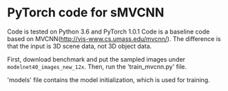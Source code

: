 # PyTorch code for sMVCNN  
Code is tested on Python 3.6 and PyTorch 1.0.1
Code is a baseline code based on MVCNN(http://vis-www.cs.umass.edu/mvcnn/). The difference is that the input is 3D scene data, not 3D object data.

First, download benchmark and put the sampled images under ```modelnet40_images_new_12x```. 
Then, run the 'train_mvcnn.py' file.

'models' file contains the model initialization, which is used for training.
